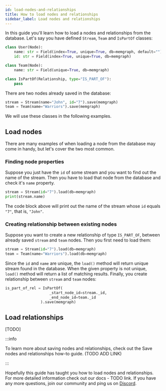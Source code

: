 ```yaml
---
id: load-nodes-and-relationships
title: How to load nodes and relationships
sidebar_label: Load nodes and relationships
---
```


In this guide you'll learn how to load a nodes and relationships from the
database. Let's say you have defined `Stream`, `Team` and `IsPartOf` classes:

```python
class User(Node):
    name: str = Field(index=True, unique=True, db=memgraph, default="")
    id: str = Field(index=True, unique=True, db=memgraph)

class Team(Node):
    name: str = Field(unique=True, db=memgraph)

class IsPartOf(Relationship, type="IS_PART_OF"):
    pass
```

There are two nodes already saved in the database:

```python
stream = Stream(name="John", id="7").save(memgraph)
team = Team(name="Warriors").save(memgraph)
```

We will use these classes in the following examples.

## Load nodes

There are many examples of when loading a node from the database may come in
handy, but let's cover the two most common. 

### Finding node properties

Suppose you just have the `id` of some stream and you want to find out the name
of the stream. Then you have to load that node from the database and check it's
`name` property.

```python
stream = Stream(id="7").load(db=memgraph)
print(stream.name)
```

The code block above will print out the name of the stream whose `id` equals
`"7"`, that is, `"John"`. 

### Creating relationship between existing nodes

Suppose you want to create a new relationship of type `IS_PART_OF`, between
already saved `stream` and `team` nodes. Then you first need to load them:

```python
stream = Stream(id="7").load(db=memgraph)
team = Team(name="Warriors").load(db=memgraph)
```

Since the `id` and `name` are unique, the `load()` method will return unique
stream found in the database. When the given property is not unique, `load()`
method will return a list of matching results. Finally, you create relationship
between `stream` and `team` nodes:

```python
is_part_of_rel = IsPartOf(
                    _start_node_id=stream._id, 
                    _end_node_id=team._id
                ).save(memgraph)
```

## Load relationships

[TODO]


:::info 

To learn more about saving nodes and relationships, check out the Save
nodes and relationships how-to guide. (TODO ADD LINK) 

:::

Hopefully this guide has taught you how to load nodes and relationships. For
more detailed information check out our docs - TODO link. If you have any more
questions, join our community and ping us on
[Discord](https://discord.gg/memgraph).